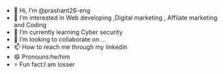- 👋 Hi, I’m @prashant26-eng
- 👀 I’m interested in Web developing ,Digital marketing , Affilate marketing and Coding
- 🌱 I’m currently learning Cyber security
- 💞️ I’m looking to collaborate on ...
- 📫 How to reach me through my linkedin 
- 😄 Pronouns:he/him
- ⚡ Fun fact:I am losser

<!---
prashant26-eng/prashant26-eng is a ✨ special ✨ repository because its `README.md` (this file) appears on your GitHub profile.
You can click the Preview link to take a look at your changes.
--->

